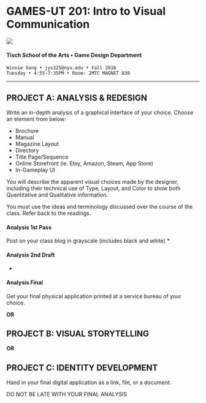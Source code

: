 # GAMES-UT 201: Intro to Visual Communication

![](http://www.fusionfilmfestival.com/wp-content/uploads/2013/01/tisch-logo-left.png)

#### Tisch School of the Arts • Game Design Department

    Winnie Song • jys325@nyu.edu • Fall 2016
    Tuesday • 4:55-7:35PM • Room: 2MTC MAGNET 830

---


## PROJECT A: ANALYSIS & REDESIGN
Write an in-depth analysis of a graphical interface of your choice. Choose an element from below:

* Brochure
* Manual
* Magazine Layout
* Directory
* Title Page/Sequence
* Online Storefront (ie. Etsy, Amazon, Steam, App Store)
* In-Gameplay UI

You will describe the apparent visual choices made by the designer, including their technical use of Type, Layout, and Color to show both Quantitative and Qualitative information.

You must use the ideas and terminology discussed over the course of the class. Refer back to the readings.

#### Analysis 1st Pass    
Post on your class blog in grayscale (includes black and white)
* 

#### Analysis 2nd Draft
*

#### Analysis Final    
Get your final physical application printed at a service bureau of your choice.

<strong>OR</strong>

## PROJECT B: VISUAL STORYTELLING

<strong>OR</strong>

## PROJECT C: IDENTITY DEVELOPMENT

Hand in your final digital application as a link, file, or a document.

DO NOT BE LATE WITH YOUR FINAL ANALYSIS




